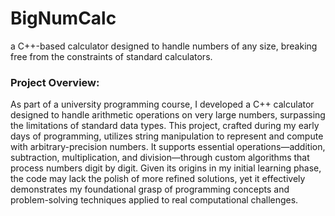# BigNumCalc
a C++-based calculator designed to handle numbers of any size, breaking free from the constraints of standard calculators.


### Project Overview: 

As part of a university programming course, I developed a C++ calculator designed to handle arithmetic operations on very large numbers, surpassing the limitations of standard data types. This project, crafted during my early days of programming, utilizes string manipulation to represent and compute with arbitrary-precision numbers. 
It supports essential operations—addition, subtraction, multiplication, and division—through custom algorithms that process numbers digit by digit. Given its origins in my initial learning phase, the code may lack the polish of more refined solutions, yet it effectively demonstrates my foundational grasp of programming concepts and problem-solving techniques applied to real computational challenges.

